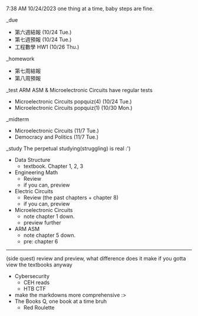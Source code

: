 7:38 AM 10/24/2023
one thing at a time, baby steps are fine.

_due
- 第六週結報 (10/24 Tue.)
- 第七週預報 (10/24 Tue.)
- 工程數學 HW1 (10/26 Thu.)

_homework
- 第七周結報
- 第八周預報

_test
ARM ASM & Microelectronic Circuits have regular tests
- Microelectronic Circuits popquiz(4) (10/24 Tue.)
- Microelectronic Circuits popquiz(1) (10/30 Mon.)

_midterm
- Microelectronic Circuits (11/7 Tue.)
- Democracy and Politics (11/7 Tue.)


_study
The perpetual studying(struggling) is real :')
- Data Structure
  - textbook. Chapter 1, 2, 3
- Engineering Math
  - Review
  - if you can, preview
- Electric Circuits
  - Review (the past chapters + chapter 8)
  - if you can, preview
- Microelectronic Circuits
  - note chapter 1 down.
  - preview further
- ARM ASM
  - note chapter 5 down.
  - pre: chapter 6

____
(side quest)
review and preview, what difference does it make if you gotta view the textbooks anyway
- Cybersecurity
  - CEH reads
  - HTB CTF
- make the markdowns more comprehensive :>
- The Books Q, one book at a time bruh
  - Red Roulette